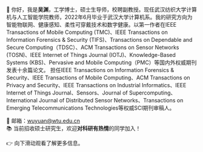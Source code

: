 ---
---
👋 你好，我是**吴渊**，工学博士，硕士生导师，校聘副教授。现任武汉纺织大学计算机与人工智能学院教师，2022年6月毕业于武汉大学计算机系。我的研究方向为智能物联网、健康感知、柔性可穿戴技术和数字健康。以第一作者在IEEE Transactions of Mobile Computing (TMC)、IEEE Transactions on Information Forensics & Security (TIFS)、Transactions on Dependable and Secure Computing（TDSC）、ACM Transactions on Sensor Networks (TOSN)、IEEE Internet of Things Journal (IOTJ)、Knowledge-Based Systems (KBS)、Pervasive and Mobile Computing（PMC）等国内外权威期刊发表十余篇论文。
担任IEEE Transactions on Information Forensics & Security、IEEE Transactions of Mobile Computing、ACM Transactions on Privacy and Security、IEEE Transactions on Industrial Informatics、IEEE Internet of Things Journal、Sensors、Journal of Supercomputing、International Journal of Distributed Sensor Networks、Transactions on Emerging Telecommunications Technologies等权威SCI期刊审稿人。

📌 邮箱：wuyuan@wtu.edu.cn  
📚 当前招收硕士研究生，欢迎**对科研有热情**的同学加入！

👉 向下滑动观看了解更多信息。
